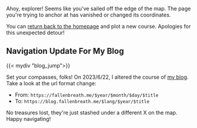 Ahoy, explorer! Seems like you've sailed off the edge of the map. 
The page you're trying to anchor at has vanished or changed its coordinates. 

You can [return back to the homepage](/) and plot a new course. 
Apologies for this unexpected detour!

## Navigation Update For My Blog

{{< mydiv "blog_jump">}}

Set your compasses, folks! On 2023/6/22, I altered the course of [my blog](https://blog.fallenbreath.me). 
Take a look at the url format change:

- From: `https://fallenbreath.me/$year/$month/$day/$title`
- To: `https://blog.fallenbreath.me/$lang/$year/$title`

No treasures lost, they're just stashed under a different X on the map. Happy navigating!
